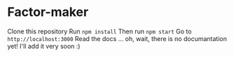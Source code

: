 # Factor-maker
Clone this repository
Run ```npm install```
Then run ```npm start```
Go to ```http://localhost:3000```
Read the docs ...
oh, wait, there is no documantation yet! I'll add it very soon :)
